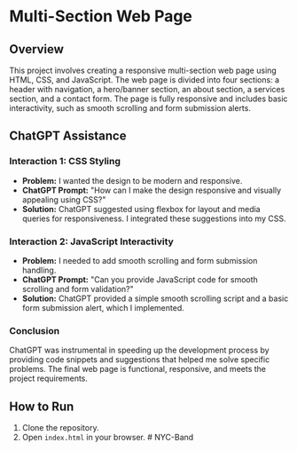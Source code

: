 # Multi-Section Web Page

## Overview

This project involves creating a responsive multi-section web page using HTML, CSS, and JavaScript. The web page is divided into four sections: a header with navigation, a hero/banner section, an about section, a services section, and a contact form. The page is fully responsive and includes basic interactivity, such as smooth scrolling and form submission alerts.

## ChatGPT Assistance

### Interaction 1: CSS Styling
- **Problem:** I wanted the design to be modern and responsive.
- **ChatGPT Prompt:** "How can I make the design responsive and visually appealing using CSS?"
- **Solution:** ChatGPT suggested using flexbox for layout and media queries for responsiveness. I integrated these suggestions into my CSS.

### Interaction 2: JavaScript Interactivity
- **Problem:** I needed to add smooth scrolling and form submission handling.
- **ChatGPT Prompt:** "Can you provide JavaScript code for smooth scrolling and form validation?"
- **Solution:** ChatGPT provided a simple smooth scrolling script and a basic form submission alert, which I implemented.

### Conclusion

ChatGPT was instrumental in speeding up the development process by providing code snippets and suggestions that helped me solve specific problems. The final web page is functional, responsive, and meets the project requirements.

## How to Run

1. Clone the repository.
2. Open `index.html` in your browser.
#   N Y C - B a n d  
 